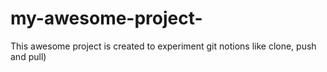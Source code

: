 # my-awesome-project-
This awesome project is created to experiment git notions like clone, push and pull)
